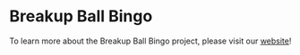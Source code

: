 # Breakup Ball Bingo

To learn more about the Breakup Ball Bingo project, please visit our [website](https://matthewd0123.github.io/breakup-ball-bingo/documentation.html)!
